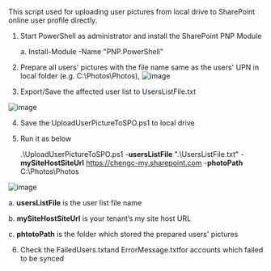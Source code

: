 
This script used for uploading user pictures from local drive to SharePoint online user profile directly.

1. Start PowerShell as administrator and install the SharePoint PNP Module

	a. Install-Module -Name "PNP.PowerShell"
	
2. Prepare all users' pictures with the file name same as the users' UPN in local folder (e.g. C:\Photos\Photos),
![image](https://user-images.githubusercontent.com/21354416/160579725-d265f2fa-f01c-48fd-9e27-21620914ddd5.png)


3. Export/Save the affected user list to UsersListFile.txt

![image](https://user-images.githubusercontent.com/21354416/160580116-632a35d6-c0ea-4da3-a67b-2e363704d2dc.png)


4. Save the UploadUserPictureToSPO.ps1 to local drive
5. Run it as below 
	
	.\UploadUserPictureToSPO.ps1 -**usersListFile** ".\UsersListFile.txt" -**mySiteHostSiteUrl** https://chengc-my.sharepoint.com -**photoPath** C:\Photos\Photos 

![image](https://user-images.githubusercontent.com/21354416/160579874-0c30b044-878e-4957-99a9-86beea5b4ebf.png)

a. **usersListFile** is the user list file name

b. **mySiteHostSiteUrl** is your tenant’s my site host URL

c. **phtotoPath** is the folder which stored the prepared users' pictures


6. Check the FailedUsers.txtand ErrorMessage.txtfor accounts which failed to be synced 
 






